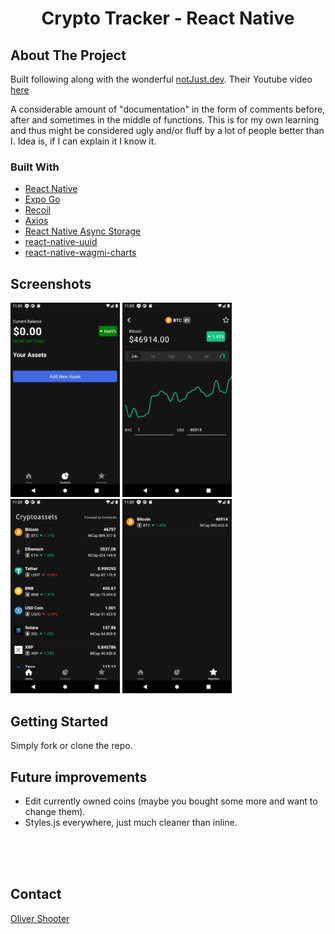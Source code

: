   <h1 align="center" >Crypto Tracker - React Native</h3>

<!-- ABOUT THE PROJECT -->

## About The Project

Built following along with the wonderful [notJust.dev](https://www.youtube.com/channel/UCYSa_YLoJokZAwHhlwJntIA). Their Youtube video [here](https://www.youtube.com/watch?v=K6i02mJc8Zc)

A considerable amount of "documentation" in the form of comments before, after and sometimes in the middle of functions. This is for my own learning and thus might be considered ugly and/or fluff by a lot of people better than I. Idea is, if I can explain it I know it.

### Built With

- [React Native](https://reactnative.dev/)
- [Expo Go](https://expo.dev/client)
- [Recoil](https://recoiljs.org/)
- [Axios](https://github.com/axios/axios)
- [React Native Async Storage](https://github.com/react-native-async-storage/async-storage)
- [react-native-uuid](https://github.com/eugenehp/react-native-uuid)
- [react-native-wagmi-charts](https://github.com/coinjar/react-native-wagmi-charts)

## Screenshots

<img src="assets\screenshots\addasset.png" alt="addasset" width="175"/>
<img src="assets\screenshots\coindetails.png" alt="addasset" width="175"/>
<img src="assets\screenshots\homescreen.png" alt="addasset" width="175"/>
<img src="assets\screenshots\watchlist.png" alt="addasset" width="175"/>

## Getting Started

Simply fork or clone the repo.

## Future improvements

- Edit currently owned coins (maybe you bought some more and want to change them).
- Styles.js everywhere, just much cleaner than inline.

<br>
<br>
<br>

## Contact

[Oliver Shooter](https://www.olivershooter.me/)
